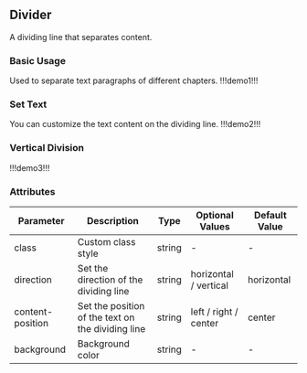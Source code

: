 ## Divider

A dividing line that separates content.

### Basic Usage

Used to separate text paragraphs of different chapters.
!!!demo1!!!

### Set Text

You can customize the text content on the dividing line.
!!!demo2!!!

### Vertical Division

!!!demo3!!!

### Attributes

| Parameter        | Description                                       | Type   | Optional Values       | Default Value |
| ---------------- | ------------------------------------------------- | ------ | --------------------- | ------------- |
| class            | Custom class style                                | string | -                     | -             |
| direction        | Set the direction of the dividing line            | string | horizontal / vertical | horizontal    |
| content-position | Set the position of the text on the dividing line | string | left / right / center | center        |
| background       | Background color                                  | string | -                     | -             |
